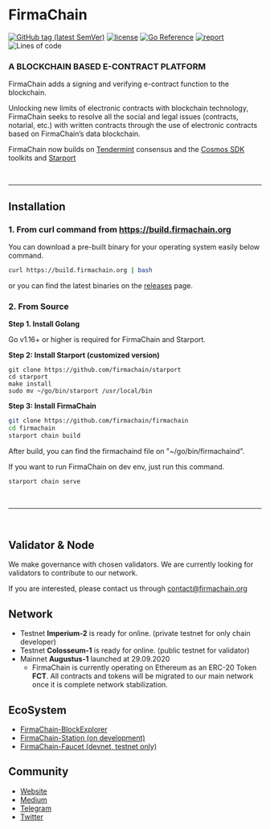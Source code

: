 # FirmaChain

[![GitHub tag (latest SemVer)](https://img.shields.io/github/v/tag/firmachain/firmachain)](https://github.com/firmachain/firmachain/releases)
[![license](https://img.shields.io/badge/License-Apache%202.0-blue.svg)](https://github.com/firmachain/firmachain/blob/master/LICENSE)
[![Go Reference](https://pkg.go.dev/badge/github.com/firmachain/firmachain/.svg)](https://pkg.go.dev/github.com/firmachain/firmachain/)
[![report](https://goreportcard.com/badge/github.com/firmachain/firmachain)](https://goreportcard.com/report/github.com/firmachain/firmachain)
![Lines of code](https://img.shields.io/tokei/lines/github/firmachain/firmachain)

### A BLOCKCHAIN BASED E-CONTRACT PLATFORM

FirmaChain adds a signing and verifying e-contract function to the blockchain. 

Unlocking new limits of electronic contracts with blockchain technology, FirmaChain seeks to resolve all the social and legal issues (contracts, notarial, etc.) with written contracts through the use of electronic contracts based on FirmaChain’s data blockchain.

FirmaChain now builds on [Tendermint](https://github.com/tendermint/tendermint) consensus and the [Cosmos SDK](https://github.com/cosmos/cosmos-sdk) toolkits and [Starport](https://github.com/tendermint/starport)

</br>

---

## Installation

### 1. From curl command from https://build.firmachain.org

You can download a pre-built binary for your operating system easily below command. 
```bash
curl https://build.firmachain.org | bash
```

or you can find the latest binaries on the [releases](https://github.com/firmachain/firmachain/releases) page.

### 2. From Source

**Step 1. Install Golang**

Go v1.16+ or higher is required for FirmaChain and Starport.


**Step 2: Install Starport (customized version)**
```
git clone https://github.com/firmachain/starport
cd starport
make install
sudo mv ~/go/bin/starport /usr/local/bin
```

**Step 3: Install FirmaChain**


```bash
git clone https://github.com/firmachain/firmachain
cd firmachain
starport chain build
```

After build, you can find the firmachaind file on "~/go/bin/firmachaind".

If you want to run FirmaChain on dev env, just run this command.

```bash
starport chain serve
```

</br>

---
</br>

## Validator & Node
We make governance with chosen validators.
We are currently looking for validators to contribute to our network. 

If you are interested, please contact us through contact@firmachain.org


## Network 

- Testnet **Imperium-2** is ready for online. (private testnet for only chain developer)
- Testnet **Colosseum-1** is ready for online. (public testnet for validator)
- Mainnet **Augustus-1** launched at 29.09.2020
	- FirmaChain is currently operating on Ethereum as an ERC-20 Token **FCT**. All contracts and tokens will be migrated to our main network once it is complete network stabilization.

## EcoSystem
- [FirmaChain-BlockExplorer](https://github.com/FirmaChain/firmachain-explorer)
- [FirmaChain-Station (on development)](https://github.com/FirmaChain/firma-station) 
- [FirmaChain-Faucet (devnet, testnet only)](https://github.com/FirmaChain/firmachain-faucet) 

## Community
- [Website](https://firmachain.org/#/)
- [Medium](https://medium.com/firmachain)
- [Telegram](https://t.me/firmachain_announcement)
- [Twitter](https://twitter.com/firmachain)
